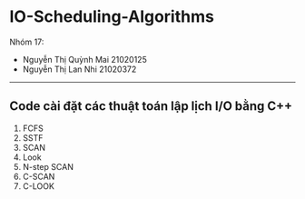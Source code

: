 # IO-Scheduling-Algorithms
Nhóm 17:
- Nguyễn Thị Quỳnh Mai 21020125
- Nguyễn Thị Lan Nhi 21020372
---
Code cài đặt các thuật toán lập lịch I/O bằng C++
---
1. FCFS
2. SSTF
3. SCAN
4. Look
5. N-step SCAN
6. C-SCAN
7. C-LOOK
